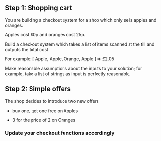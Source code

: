 ## Step 1: Shopping cart ##

You are building a checkout system for a shop which only sells apples and
oranges.

Apples cost 60p and oranges cost 25p.

Build a checkout system which takes a list of items scanned at the till and outputs the total cost

For example: [ Apple, Apple, Orange, Apple ] => £2.05

Make reasonable assumptions about the inputs to your solution; for example, take a list of strings as input is perfectly reasonable.

## Step 2: Simple offers ##

The shop decides to introduce two new offers
* buy one, get one free on Apples

* 3 for the price of 2 on Oranges

### Update your checkout functions accordingly ###
